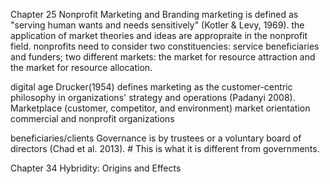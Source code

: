Chapter 25 Nonprofit Marketing and Branding 
marketing is defined as "serving human wants and needs sensitively" (Kotler & Levy, 1969).
the application of market theories and ideas are appropraite in the nonprofit field.
nonprofits need to consider two constituencies: service beneficiaries and funders; two different markets: 
the market for resource attraction and the market for resource allocation.

digital age 
Drucker(1954) defines marketing as the customer-centric philosophy in organizations' strategy and operations (Padanyi 2008).
Marketplace (customer, competitor, and environment)
market orientation 
commercial and nonprofit organizations 

beneficiaries/clients
Governance is by trustees or a voluntary board of directors (Chad et al. 2013).  # This is what it is different from governments. 


Chapter 34 Hybridity: Origins and Effects 

